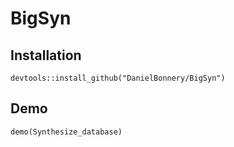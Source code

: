 
BigSyn
======

Installation
------------

`devtools::install_github("DanielBonnery/BigSyn")`

Demo
----

`demo(Synthesize_database)`
